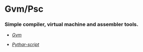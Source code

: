 # Gvm/Psc

### Simple compiler, virtual machine and assembler tools.

* _[Gvm](gvm/README.md)_

* _[Pythar-script](psc/README.md)_